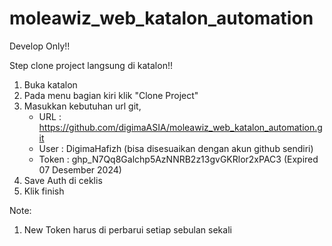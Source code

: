 # moleawiz_web_katalon_automation

Develop Only!!


Step clone project langsung di katalon!!

1. Buka katalon
2. Pada menu bagian kiri klik "Clone Project"
3. Masukkan kebutuhan url git,
   - URL        : https://github.com/digimaASIA/moleawiz_web_katalon_automation.git
   - User       : DigimaHafizh (bisa disesuaikan dengan akun github sendiri)
   - Token      : 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 (Expired 07 Desember 2024)
4. Save Auth di ceklis
5. Klik finish

Note:
1. New Token harus di perbarui setiap sebulan sekali
